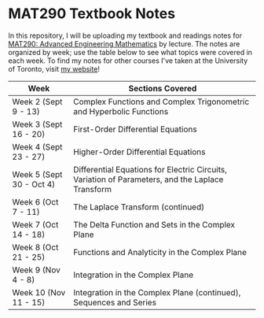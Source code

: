 # MAT290 Textbook Notes
In this repository, I will be uploading my textbook and readings notes for [MAT290: Advanced Engineering Mathematics](https://engineering.calendar.utoronto.ca/course/mat290h1) by lecture. The notes are organized by week; use the table below to see what topics were covered in each week. To find my notes for other courses I've taken at the University of Toronto, visit [my website](https://arnav-patil-12.github.io/notes/)!

| Week | Sections Covered |
|-------------|----------------|
| Week 2 (Sept 9 - 13) | Complex Functions and Complex Trigonometric and Hyperbolic Functions |
| Week 3 (Sept 16 - 20) | First-Order Differential Equations |
| Week 4 (Sept 23 - 27) | Higher-Order Differential Equations | 
| Week 5 (Sept 30 - Oct 4) | Differential Equations for Electric Circuits, Variation of Parameters, and the Laplace Transform |
| Week 6 (Oct 7 - 11) | The Laplace Transform (continued) |
| Week 7 (Oct 14 - 18) | The Delta Function and Sets in the Complex Plane |
| Week 8 (Oct 21 - 25) | Functions and Analyticity in the Complex Plane |
| Week 9 (Nov 4 - 8) | Integration in the Complex Plane |
| Week 10 (Nov 11 - 15) | Integration in the Complex Plane (continued), Sequences and Series |
